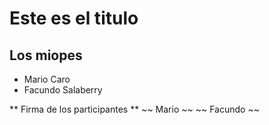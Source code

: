 # Este es el titulo
## Los miopes
- Mario Caro
- Facundo Salaberry

** Firma de los participantes ** 
~~ Mario ~~
~~ Facundo ~~
